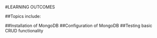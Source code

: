 #LEARNING OUTCOMES

##Topics include:

##Installation of MongoDB
##Configuration of MongoDB
##Testing basic CRUD functionality

